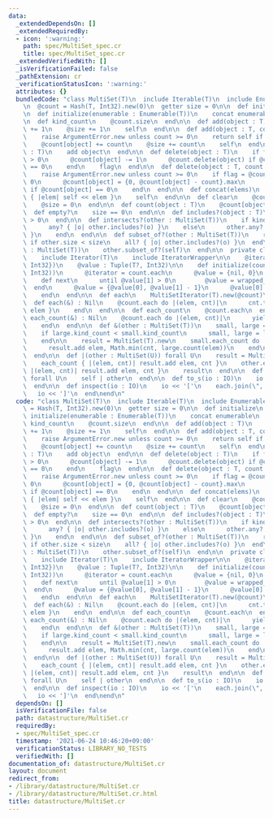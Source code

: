 ```yaml
---
data:
  _extendedDependsOn: []
  _extendedRequiredBy:
  - icon: ':warning:'
    path: spec/MultiSet_spec.cr
    title: spec/MultiSet_spec.cr
  _extendedVerifiedWith: []
  _isVerificationFailed: false
  _pathExtension: cr
  _verificationStatusIcon: ':warning:'
  attributes: {}
  bundledCode: "class MultiSet(T)\n  include Iterable(T)\n  include Enumerable(T)\n\
    \n  @count = Hash(T, Int32).new(0)\n  getter size = 0\n\n  def initialize\n  end\n\
    \n  def initialize(enumerable : Enumerable(T))\n    concat enumerable\n  end\n\
    \n  def kind_count\n    @count.size\n  end\n\n  def add(object : T)\n    @count[object]\
    \ += 1\n    @size += 1\n    self\n  end\n\n  def add(object : T, count : Int32)\n\
    \    raise ArgumentError.new unless count >= 0\n    return self if count == 0\n\
    \    @count[object] += count\n    @size += count\n    self\n  end\n\n  def <<(object\
    \ : T)\n    add object\n  end\n\n  def delete(object : T)\n    if flag = @count[object]\
    \ > 0\n      @count[object] -= 1\n      @count.delete(object) if @count[object]\
    \ == 0\n    end\n    flag\n  end\n\n  def delete(object : T, count : Int32)\n\
    \    raise ArgumentError.new unless count >= 0\n    if flag = @count[object] >\
    \ 0\n      @count[object] = {0, @count[object] - count}.max\n      @count.delete(object)\
    \ if @count[object] == 0\n    end\n  end\n\n  def concat(elems)\n    elems.each\
    \ { |elem| self << elem }\n    self\n  end\n\n  def clear\n    @count.clear\n\
    \    @size = 0\n  end\n\n  def count(object : T)\n    @count[object]\n  end\n\n\
    \  def empty?\n    size == 0\n  end\n\n  def includes?(object : T)\n    @count[object]\
    \ > 0\n  end\n\n  def intersects?(other : MultiSet(T))\n    if kind_count < other.kind_count\n\
    \      any? { |o| other.includes?(o) }\n    else\n      other.any? { |o| includes?(o)\
    \ }\n    end\n  end\n\n  def subset_of?(other : MultiSet(T))\n    return false\
    \ if other.size < size\n    all? { |o| other.includes?(o) }\n  end\n\n  def superset_of?(other\
    \ : MultiSet(T))\n    other.subset_of?(self)\n  end\n\n  private class MultiSetIterator(T)\n\
    \    include Iterator(T)\n    include IteratorWrapper\n\n    @iterator : Iterator({T,\
    \ Int32})\n    @value : Tuple(T?, Int32)\n\n    def initialize(count : Hash(T,\
    \ Int32))\n      @iterator = count.each\n      @value = {nil, 0}\n    end\n\n\
    \    def next\n      until @value[1] > 0\n        @value = wrapped_next\n    \
    \  end\n      @value = {@value[0], @value[1] - 1}\n      @value[0].not_nil!\n\
    \    end\n  end\n\n  def each\n    MultiSetIterator(T).new(@count)\n  end\n\n\
    \  def each(&) : Nil\n    @count.each do |(elem, cnt)|\n      cnt.times { yield\
    \ elem }\n    end\n  end\n\n  def each_count\n    @count.each\n  end\n\n  def\
    \ each_count(&) : Nil\n    @count.each do |(elem, cnt)|\n      yield({elem, cnt})\n\
    \    end\n  end\n\n  def &(other : MultiSet(T))\n    small, large = self, other\n\
    \    if large.kind_count < small.kind_count\n      small, large = large, small\n\
    \    end\n\n    result = MultiSet(T).new\n    small.each_count do |elem, cnt|\n\
    \      result.add elem, Math.min(cnt, large.count(elem))\n    end\n    result\n\
    \  end\n\n  def |(other : MultiSet(U)) forall U\n    result = MultiSet(T | U).new\n\
    \    each_count { |(elem, cnt)| result.add elem, cnt }\n    other.each_count {\
    \ |(elem, cnt)| result.add elem, cnt }\n    result\n  end\n\n  def +(other : MultiSet(U))\
    \ forall U\n    self | other\n  end\n\n  def to_s(io : IO)\n    io << @count\n\
    \  end\n\n  def inspect(io : IO)\n    io << '['\n    each.join(\", \", io)\n \
    \   io << ']'\n  end\nend\n"
  code: "class MultiSet(T)\n  include Iterable(T)\n  include Enumerable(T)\n\n  @count\
    \ = Hash(T, Int32).new(0)\n  getter size = 0\n\n  def initialize\n  end\n\n  def\
    \ initialize(enumerable : Enumerable(T))\n    concat enumerable\n  end\n\n  def\
    \ kind_count\n    @count.size\n  end\n\n  def add(object : T)\n    @count[object]\
    \ += 1\n    @size += 1\n    self\n  end\n\n  def add(object : T, count : Int32)\n\
    \    raise ArgumentError.new unless count >= 0\n    return self if count == 0\n\
    \    @count[object] += count\n    @size += count\n    self\n  end\n\n  def <<(object\
    \ : T)\n    add object\n  end\n\n  def delete(object : T)\n    if flag = @count[object]\
    \ > 0\n      @count[object] -= 1\n      @count.delete(object) if @count[object]\
    \ == 0\n    end\n    flag\n  end\n\n  def delete(object : T, count : Int32)\n\
    \    raise ArgumentError.new unless count >= 0\n    if flag = @count[object] >\
    \ 0\n      @count[object] = {0, @count[object] - count}.max\n      @count.delete(object)\
    \ if @count[object] == 0\n    end\n  end\n\n  def concat(elems)\n    elems.each\
    \ { |elem| self << elem }\n    self\n  end\n\n  def clear\n    @count.clear\n\
    \    @size = 0\n  end\n\n  def count(object : T)\n    @count[object]\n  end\n\n\
    \  def empty?\n    size == 0\n  end\n\n  def includes?(object : T)\n    @count[object]\
    \ > 0\n  end\n\n  def intersects?(other : MultiSet(T))\n    if kind_count < other.kind_count\n\
    \      any? { |o| other.includes?(o) }\n    else\n      other.any? { |o| includes?(o)\
    \ }\n    end\n  end\n\n  def subset_of?(other : MultiSet(T))\n    return false\
    \ if other.size < size\n    all? { |o| other.includes?(o) }\n  end\n\n  def superset_of?(other\
    \ : MultiSet(T))\n    other.subset_of?(self)\n  end\n\n  private class MultiSetIterator(T)\n\
    \    include Iterator(T)\n    include IteratorWrapper\n\n    @iterator : Iterator({T,\
    \ Int32})\n    @value : Tuple(T?, Int32)\n\n    def initialize(count : Hash(T,\
    \ Int32))\n      @iterator = count.each\n      @value = {nil, 0}\n    end\n\n\
    \    def next\n      until @value[1] > 0\n        @value = wrapped_next\n    \
    \  end\n      @value = {@value[0], @value[1] - 1}\n      @value[0].not_nil!\n\
    \    end\n  end\n\n  def each\n    MultiSetIterator(T).new(@count)\n  end\n\n\
    \  def each(&) : Nil\n    @count.each do |(elem, cnt)|\n      cnt.times { yield\
    \ elem }\n    end\n  end\n\n  def each_count\n    @count.each\n  end\n\n  def\
    \ each_count(&) : Nil\n    @count.each do |(elem, cnt)|\n      yield({elem, cnt})\n\
    \    end\n  end\n\n  def &(other : MultiSet(T))\n    small, large = self, other\n\
    \    if large.kind_count < small.kind_count\n      small, large = large, small\n\
    \    end\n\n    result = MultiSet(T).new\n    small.each_count do |elem, cnt|\n\
    \      result.add elem, Math.min(cnt, large.count(elem))\n    end\n    result\n\
    \  end\n\n  def |(other : MultiSet(U)) forall U\n    result = MultiSet(T | U).new\n\
    \    each_count { |(elem, cnt)| result.add elem, cnt }\n    other.each_count {\
    \ |(elem, cnt)| result.add elem, cnt }\n    result\n  end\n\n  def +(other : MultiSet(U))\
    \ forall U\n    self | other\n  end\n\n  def to_s(io : IO)\n    io << @count\n\
    \  end\n\n  def inspect(io : IO)\n    io << '['\n    each.join(\", \", io)\n \
    \   io << ']'\n  end\nend\n"
  dependsOn: []
  isVerificationFile: false
  path: datastructure/MultiSet.cr
  requiredBy:
  - spec/MultiSet_spec.cr
  timestamp: '2021-06-24 10:46:20+09:00'
  verificationStatus: LIBRARY_NO_TESTS
  verifiedWith: []
documentation_of: datastructure/MultiSet.cr
layout: document
redirect_from:
- /library/datastructure/MultiSet.cr
- /library/datastructure/MultiSet.cr.html
title: datastructure/MultiSet.cr
---
```

